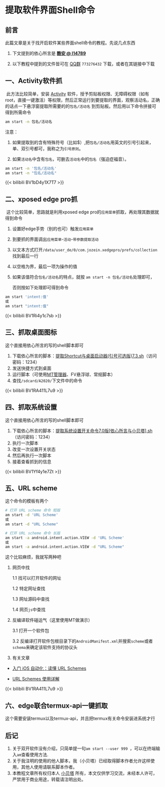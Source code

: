 # 提取软件界面Shell命令




<!--more-->

## 前言

此篇文章是关于找开启软件某些界面shell命令的教程。先说几点东西

1. 下文提到的依心所言是 [**酷安 @ l14789**](http://www.coolapk.com/u/768442)

2. 以下教程中提到的文件皆可在 [QQ群](https://jq.qq.com/?_wv=1027&k=LCtkXOpt) `773276432` 下载，或者在其链接中下载



## 一、Activity软件抓

​	此方法比较简单，安装 [Activity](https://www.coolapk.com/apk/l.Activity) 软件，授予剪贴板权限、无障碍权限（如有root，直接一键激活）等权限，然后正常运行到要提取的界面，观察活动名，正确的话点一下悬浮窗提取所需要的的`包名/活动名` 到剪贴板。然后用以下命令拼接可得到所需命令

```bash
am start -n 包名/活动名
```

注意：

1. 如果提取到的含有特殊符号（比如$）,把`包名/活动名`用英文的引号引起来，单、双引号都可，我称之为`引号原则`。

2. 如果`活动名`中含有`包名`，可删去`活动名`中的`包名`（强迫症福音）。

```bash
am start -n '包名/活动名'
am start -n "包名/活动名"
```

{{< bilibili BV1bD4y1X7T7 >}}



## 二、xposed edge pro抓

​	这个比较简单，思路就是利用xposed edge pro的`应用菜单`抓取，再处理其数据就得到命令

1. 设置好edge手势（别的也可）触发`应用菜单`

2. 到要抓的界面调出`应用菜单`-`活动`-`带参数提取活动`

3. 以文本方式打开`/data/user_de/0/com.jozein.xedgepro/prefs/collection`找到最后一行

4. 以空格为界，最后一项为操作的值

5. 如果该值符合`包名/活动名`的特点，就按 `am start -n 包名/活动名`处理即可，   

   否则按如下处理即可得到命令

```bash
am start 'intent:值'
或
am start "intent:值"
```

{{< bilibili BV1Ri4y1c7sb >}}



## 三、抓取桌面图标

这个直接用依心所言的写的shell脚本即可

1. 下载依心所言的脚本：[提取Shortcut与桌面启动器(引号可选版)7.3.sh](https://n802.com/f/18365508-480188501-5d83dc)（访问密码：1234）
2. 发送快捷方式到桌面
3. 运行脚本（可使用[MT管理器]()、FV悬浮球、常规脚本）
4. 查找`/sdcard/A2020/`下文件中的命令

{{< bilibili BV1RA411L7u9 >}}



## 四、抓取系统设置

这个直接用依心所言的写的shell脚本即可

1. 下载依心所言的脚本：[提取系统设置开关命令7.0版[依心所言与小贝塔].sh](https://n802.com/f/18365508-476139177-5207da)（访问密码：1234）
2. 执行一次脚本
3. 改变一次设置开关状态
4. 然后再执行一次脚本
5. 接着查看抓到的信息

{{< bilibili BV1Yf4y1e7Zt >}}



## 五、URL scheme

这个命令的模板有两个

```bash
# 打开 URL scheme 命令 短版
am start -d 'URL Scheme'
或
am start -d "URL Scheme"

# 打开 URL scheme 命令 长版
am start -a android.intent.action.VIEW -d 'URL Scheme'
或
am start -a android.intent.action.VIEW -d "URL Scheme"
```

这个比较麻烦，我就写两种吧

1. 网页中找

   1.1 找可以打开软件的网址

   1.2 特定网址查找

   1.3 网址源码中查找

   1.4 网页`js`中查找

2. 反编译软件碰运气（这里使用MT做演示）

   3.1 打开一个软件包

   3.2 反编译打开软件包根目录下的`AndroidManifest.xml`并搜索`scheme`或者`schema`来确定该软件支持的协议头

3. 有关文章

- [入门 iOS 自动化：读懂 URL Schemes](https://sspai.com/post/44591)

- [URL Schemes 使用详解](https://sspai.com/post/31500)


{{< bilibili BV1RA411L7u9 >}}



## 六、edge联合termux-api一键抓取

这个需要安装termux以及termux-api，并且把termux有关命令安装进系统才行

## 后记

1. 关于双开软件没有介绍，只简单提一句`am start --user 999 `，可以在终端输入`am`查看使用方法.
2. 关于我注明的使用的他人脚本，我（小贝塔）已经取得脚本作者允许这样使用，其他人使用请联系脚本作者。
3. 本教程文章所有权归本人 [小贝塔](https://xiaobeita.vercel.app) 所有，本文仅供学习交流，未经本人许可，严禁用于商业用途，转载请注明出处。

